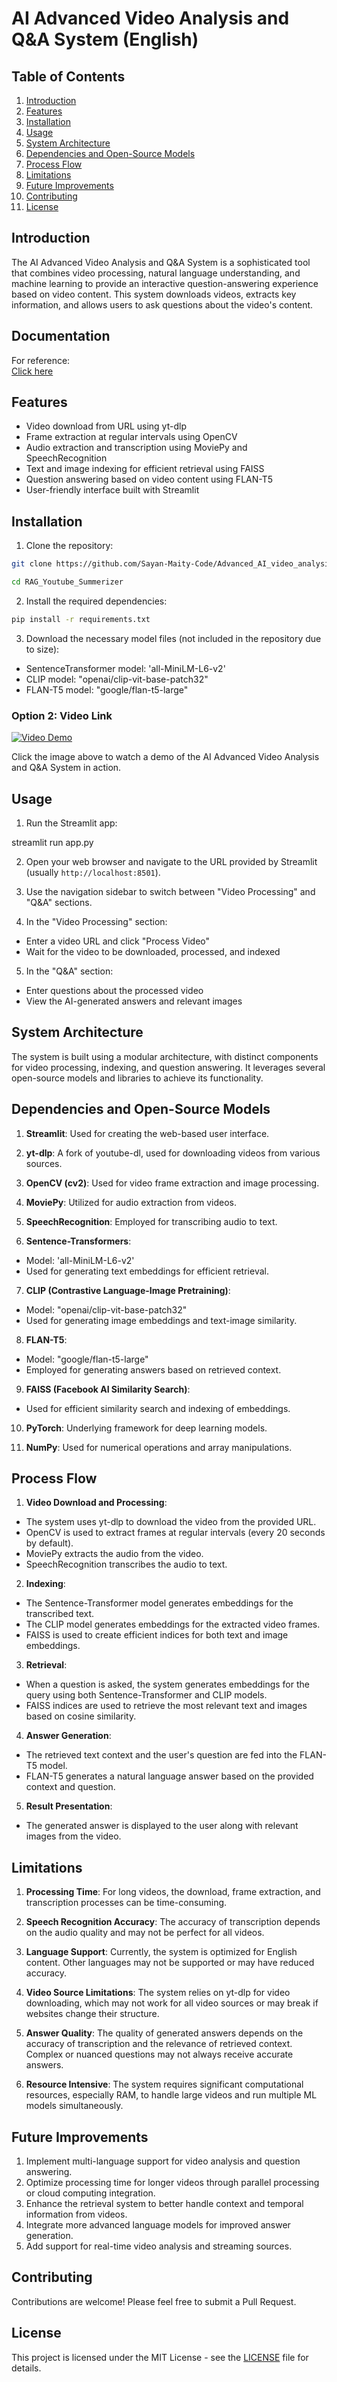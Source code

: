 # AI Advanced Video Analysis and Q&A System (English)

## Table of Contents
1. [Introduction](#introduction)
2. [Features](#features)
3. [Installation](#installation)
4. [Usage](#usage)
5. [System Architecture](#system-architecture)
6. [Dependencies and Open-Source Models](#dependencies-and-open-source-models)
7. [Process Flow](#process-flow)
8. [Limitations](#limitations)
9. [Future Improvements](#future-improvements)
10. [Contributing](#contributing)
11. [License](#license)

## Introduction

The AI Advanced Video Analysis and Q&A System is a sophisticated tool that combines video processing, natural language understanding, and machine learning to provide an interactive question-answering experience based on video content. This system downloads videos, extracts key information, and allows users to ask questions about the video's content.

## Documentation
For reference:  
[Click here](https://www.llamaindex.ai/blog/multimodal-rag-for-advanced-video-processing-with-llamaindex-lancedb-33be4804822e)

## Features

- Video download from URL using yt-dlp
- Frame extraction at regular intervals using OpenCV
- Audio extraction and transcription using MoviePy and SpeechRecognition
- Text and image indexing for efficient retrieval using FAISS
- Question answering based on video content using FLAN-T5
- User-friendly interface built with Streamlit

## Installation

1. Clone the repository:
```bash
git clone https://github.com/Sayan-Maity-Code/Advanced_AI_video_analysis_and_Q-A_system.git
```
```bash
cd RAG_Youtube_Summerizer
```

2. Install the required dependencies:
```bash
pip install -r requirements.txt
```

3. Download the necessary model files (not included in the repository due to size):
- SentenceTransformer model: 'all-MiniLM-L6-v2'
- CLIP model: "openai/clip-vit-base-patch32"
- FLAN-T5 model: "google/flan-t5-large"

### Option 2: Video Link

[![Video Demo](https://img.youtube.com/vi/YOUR_YOUTUBE_VIDEO_ID/0.jpg)](https://www.youtube.com/watch?v=YOUR_YOUTUBE_VIDEO_ID)

Click the image above to watch a demo of the AI Advanced Video Analysis and Q&A System in action.

## Usage

1. Run the Streamlit app:

streamlit run app.py

2. Open your web browser and navigate to the URL provided by Streamlit (usually `http://localhost:8501`).

3. Use the navigation sidebar to switch between "Video Processing" and "Q&A" sections.

4. In the "Video Processing" section:
- Enter a video URL and click "Process Video"
- Wait for the video to be downloaded, processed, and indexed

5. In the "Q&A" section:
- Enter questions about the processed video
- View the AI-generated answers and relevant images

## System Architecture

The system is built using a modular architecture, with distinct components for video processing, indexing, and question answering. It leverages several open-source models and libraries to achieve its functionality.

## Dependencies and Open-Source Models

1. **Streamlit**: Used for creating the web-based user interface.

2. **yt-dlp**: A fork of youtube-dl, used for downloading videos from various sources.

3. **OpenCV (cv2)**: Used for video frame extraction and image processing.

4. **MoviePy**: Utilized for audio extraction from videos.

5. **SpeechRecognition**: Employed for transcribing audio to text.

6. **Sentence-Transformers**: 
- Model: 'all-MiniLM-L6-v2'
- Used for generating text embeddings for efficient retrieval.

7. **CLIP (Contrastive Language-Image Pretraining)**:
- Model: "openai/clip-vit-base-patch32"
- Used for generating image embeddings and text-image similarity.

8. **FLAN-T5**:
- Model: "google/flan-t5-large"
- Employed for generating answers based on retrieved context.

9. **FAISS (Facebook AI Similarity Search)**:
- Used for efficient similarity search and indexing of embeddings.

10. **PyTorch**: Underlying framework for deep learning models.

11. **NumPy**: Used for numerical operations and array manipulations.

## Process Flow

1. **Video Download and Processing**:
- The system uses yt-dlp to download the video from the provided URL.
- OpenCV is used to extract frames at regular intervals (every 20 seconds by default).
- MoviePy extracts the audio from the video.
- SpeechRecognition transcribes the audio to text.

2. **Indexing**:
- The Sentence-Transformer model generates embeddings for the transcribed text.
- The CLIP model generates embeddings for the extracted video frames.
- FAISS is used to create efficient indices for both text and image embeddings.

3. **Retrieval**:
- When a question is asked, the system generates embeddings for the query using both Sentence-Transformer and CLIP models.
- FAISS indices are used to retrieve the most relevant text and images based on cosine similarity.

4. **Answer Generation**:
- The retrieved text context and the user's question are fed into the FLAN-T5 model.
- FLAN-T5 generates a natural language answer based on the provided context and question.

5. **Result Presentation**:
- The generated answer is displayed to the user along with relevant images from the video.

## Limitations

1. **Processing Time**: For long videos, the download, frame extraction, and transcription processes can be time-consuming.

2. **Speech Recognition Accuracy**: The accuracy of transcription depends on the audio quality and may not be perfect for all videos.

3. **Language Support**: Currently, the system is optimized for English content. Other languages may not be supported or may have reduced accuracy.

4. **Video Source Limitations**: The system relies on yt-dlp for video downloading, which may not work for all video sources or may break if websites change their structure.

5. **Answer Quality**: The quality of generated answers depends on the accuracy of transcription and the relevance of retrieved context. Complex or nuanced questions may not always receive accurate answers.

6. **Resource Intensive**: The system requires significant computational resources, especially RAM, to handle large videos and run multiple ML models simultaneously.

## Future Improvements

1. Implement multi-language support for video analysis and question answering.
2. Optimize processing time for longer videos through parallel processing or cloud computing integration.
3. Enhance the retrieval system to better handle context and temporal information from videos.
4. Integrate more advanced language models for improved answer generation.
5. Add support for real-time video analysis and streaming sources.

## Contributing

Contributions are welcome! Please feel free to submit a Pull Request.

## License

This project is licensed under the MIT License - see the [LICENSE](LICENSE) file for details.

